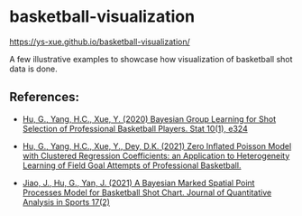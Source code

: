 # basketball-visualization
https://ys-xue.github.io/basketball-visualization/

A few illustrative examples to showcase how visualization of basketball shot data
is done.

## References:

* [Hu, G., Yang, H.C., Xue, Y. (2020) Bayesian Group Learning for Shot Selection of Professional Basketball Players. Stat 10(1), e324](https://arxiv.org/pdf/2006.07513.pdf)

* [Hu, G., Yang, H.C., Xue, Y., Dey, D.K. (2021) Zero Inflated Poisson Model with Clustered Regression
Coefficients: an Application to Heterogeneity Learning
of Field Goal Attempts of Professional Basketball.](https://arxiv.org/pdf/2012.06715.pdf)

* [Jiao, J., Hu, G., Yan, J. (2021) A Bayesian Marked Spatial Point Processes Model for
Basketball Shot Chart. Journal of Quantitative Analysis in Sports 17(2)](https://arxiv.org/pdf/1908.05745.pdf)
